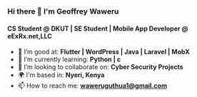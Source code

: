 ### Hi there 👋 I'm Geoffrey Waweru

#### CS Student @ DKUT | SE Student | Mobile App Developer @ eExRx.net,LLC

- 🔭 I’m good at: **Flutter | WordPress | Java | Laravel | MobX** 
- 🌱  I’m currently learning: **Python | c**
- 👯  I’m looking to collaborate on: **Cyber Security Projects**
- 🌍  I'm based in: **Nyeri, Kenya**
- 📫 How to reach me: **waweruguthua1@gmail.com**

<!--
**Weshy984/Weshy984** is a ✨ _special_ ✨ repository because its `README.md` (this file) appears on your GitHub profile.

Here are some ideas to get you started:

- 🔭 I’m currently working on ...
- 🌱 I’m currently learning ...
- 👯 I’m looking to collaborate on ...
- 🤔 I’m looking for help with ...
- 💬 Ask me about ...
- 📫 How to reach me: ...
- 😄 Pronouns: ...
- ⚡ Fun fact: ...
-->
